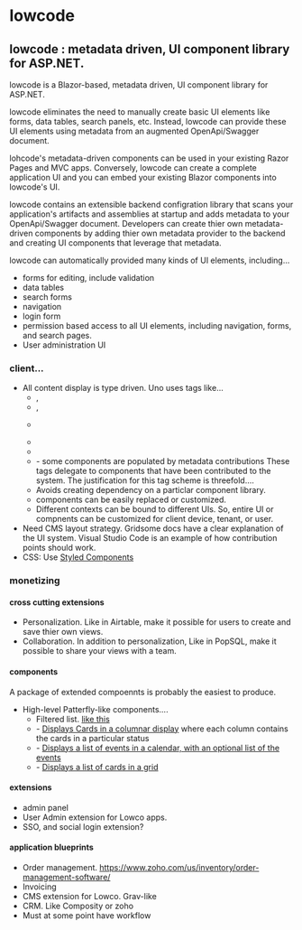 # lowcode

## lowcode : metadata driven, UI component library for ASP.NET.

lowcode is a Blazor-based, metadata driven, UI component library for ASP.NET.

lowcode eliminates the need to manually create basic UI elements like forms, data tables, search panels, etc.
Instead, lowcode can provide these UI elements using metadata from an augmented OpenApi/Swagger document.

lohcode's metadata-driven components can be used in your existing Razor Pages and MVC apps.
Conversely, lowcode can create a complete application UI and you can embed your existing Blazor components into lowcode's UI.

lowcode contains an extensible backend configration library that scans your application's artifacts and assemblies at startup and adds metadata to your OpenApi/Swagger document.
Developers can create thier own metadata-driven components by adding thier own metadata provider to the backend and creating UI components that leverage that metadata.

lowcode can automatically provided many kinds of UI elements, including...
- forms for editing, include validation
- data tables 
- search forms
- navigation 
- login form 
- permission based access to all UI elements, including navigation, forms, and search pages.
- User administration UI

### client...
- All content display is type driven.  Uno uses tags like...
	- <Label value="@customer.Name">, <Label value="@customer">
	- <Editor value="@model">, <Editor value="@customer.Name">
	- <Form value="@model.FirstName">
	- <Card value="@model">
	- <Datagrid value="@customerList">
	- <Navigation value="@mainMenuItems"> - some components are populated by metadata contributions
These tags delegate to components that have been contributed to the system.
The justification for this tag scheme is threefold....
	- Avoids creating dependency on a particlar component library.
	- components can be easily replaced or customized.
	- Different contexts can be bound to different UIs.
	So, entire UI or compnents can be customized for client device, tenant, or user.
- Need CMS layout strategy.  Gridsome docs have a clear explanation of the UI system.
Visual Studio Code is an example of how contribution points should work.
- CSS: Use [Styled Components](https://www.styled-components.com/)

### monetizing

#### cross cutting extensions
- Personalization. Like in Airtable, make it possible for users to create and save thier own views.   
- Collaboration.  In addition to personalization, Like in PopSQL, make it possible to share your views with a team. 

#### components
A package of extended compoennts is probably the easiest to produce.

- High-level Patterfly-like components....
	- Filtered list.  [like this](https://www.capterra.com/order-management-software/)
	- <Kanban value=""> - [Displays Cards in a columnar display](https://airtable.com/images/home/kanban_view.png) where each column contains the cards in a particular status
	- <Calendar value=""> - [Displays a list of events in a calendar, with an optional list of the events](https://airtable.com/images/home/calendar_view.png) 
	- <Gallery value=""> - [Displays a list of cards in a grid](https://airtable.com/images/home/gallery_view.png) 


#### extensions
- admin panel
- User Admin extension for Lowco apps.
- SSO, and social login extension?

#### application blueprints
- Order management. https://www.zoho.com/us/inventory/order-management-software/
- Invoicing
- CMS extension for Lowco.  Grav-like
- CRM.  Like Composity or zoho
- Must at some point have workflow 
